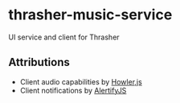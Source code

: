 # thrasher-music-service
UI service and client for Thrasher

## Attributions

- Client audio capabilities by [Howler,js](https://github.com/goldfire/howler.js)
- Client notifications by [AlertifyJS](https://github.com/MohammadYounes/AlertifyJS)
